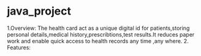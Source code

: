# java_project
1.Overview: The health card act as a unique digital id for patients,storing personal details,medical history,prescribtions,test results.It reduces paper work and enable quick access to health records any time ,any where.
2. Features:
